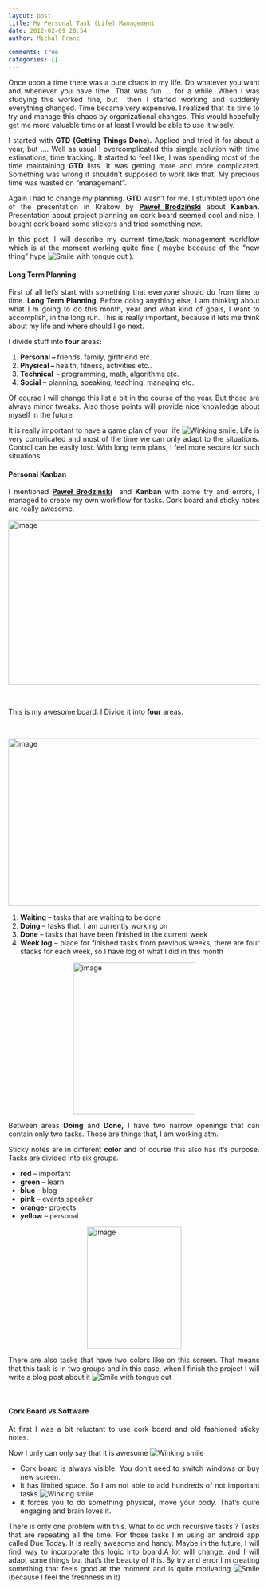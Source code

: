 ```yaml
---
layout: post
title: My Personal Task (Life) Management
date: 2012-02-09 20:54
author: Michal Franc

comments: true
categories: []
---
```

<p align="justify">Once upon a time there was a pure chaos in my life. Do whatever you want and whenever you have time. That was fun … for a while. When I was studying this worked fine, but&nbsp; then I started working and suddenly everything changed. Time became very expensive. I realized that it’s time to try and manage this chaos by organizational changes. This would hopefully get me more valuable time or at least I would be able to use it wisely.</p> <p align="justify">I started with <strong>GTD (Getting Things Done).</strong> Applied and tried it for about a year, but …. Well as usual I overcomplicated this simple solution with time estimations, time tracking. It started to feel like, I was spending most of the time maintaining <strong>GTD </strong>lists. It was getting more and more complicated. Something was wrong it shouldn’t supposed to work like that. My precious time was wasted on “management”.</p> <p align="justify">Again I had to change my planning. <strong>GTD</strong> wasn’t for me. I stumbled upon one of the presentation in Krakow by <a href="http://blog.brodzinski.com/"><strong>Paweł Brodziński</strong></a> about <strong>Kanban. </strong>Presentation about project planning on cork board seemed cool and nice, I bought cork board some stickers and tried something new.</p> <p align="justify">In this post, I will describe my current time/task management workflow which is at the moment working quite fine ( maybe because of the "new thing” hype <img style="border-bottom-style: none; border-left-style: none; border-top-style: none; border-right-style: none" class="wlEmoticon wlEmoticon-smilewithtongueout" alt="Smile with tongue out" src="http://www.mfranc.com/wp-content/uploads/2012/02/wlEmoticon-smilewithtongueout.png"> ).</p> <h4 align="justify">Long Term Planning</h4> <p align="justify">First of all let’s start with something that everyone should do from time to time. <strong>Long Term Planning. </strong>Before doing anything else, I am thinking about what I m going to do this month, year and what kind of goals, I want to accomplish, in the long run. This is really important, because it lets me think about my life and where should I go next. </p> <p align="justify">I divide stuff into <strong>four</strong> areas<strong>:</strong></p> <ol> <li> <div align="justify"><strong>Personal – </strong>friends, family, girlfriend etc.</div> <li> <div align="justify"><strong>Physical – </strong>health, fitness, activities etc..</div> <li> <div align="justify"><strong>Technical&nbsp; - </strong>programming, math, algorithms etc.</div> <li> <div align="justify"><strong>Social</strong> – planning, speaking, teaching, managing etc..</div></li></ol> <p align="justify">Of course I will change this list a bit in the course of the year. But those are always minor tweaks. Also those points will provide nice knowledge about myself in the future.</p> <p align="justify">It is really important to have a game plan of your life <img style="border-bottom-style: none; border-left-style: none; border-top-style: none; border-right-style: none" class="wlEmoticon wlEmoticon-winkingsmile" alt="Winking smile" src="http://www.mfranc.com/wp-content/uploads/2012/02/wlEmoticon-winkingsmile.png">. Life is very complicated and most of the time we can only adapt to the situations. Control can be easily lost. With long term plans, I feel more secure for such situations.</p> <h4 align="justify">Personal Kanban</h4> <p align="justify">I mentioned <a href="http://blog.brodzinski.com/"><strong>Paweł Brodziński</strong></a>&nbsp; and <strong>Kanban </strong>with some try and errors, I managed to create my own workflow for tasks. Cork board and sticky notes are really awesome. </p> <p align="justify"><a href="http://www.mfranc.com/wp-content/uploads/2012/02/image.png"><img style="background-image: none; border-right-width: 0px; padding-left: 0px; padding-right: 0px; display: block; float: none; border-top-width: 0px; border-bottom-width: 0px; margin-left: auto; border-left-width: 0px; margin-right: auto; padding-top: 0px" title="image" border="0" alt="image" src="http://www.mfranc.com/wp-content/uploads/2012/02/image_thumb.png" width="523" height="331"></a></p> <p align="justify">&nbsp;</p> <p align="justify">This is my awesome board. I Divide it into <strong>four</strong> areas.</p> <p align="justify">&nbsp;</p> <p align="justify"><a href="http://www.mfranc.com/wp-content/uploads/2012/02/image1.png"><img style="background-image: none; border-right-width: 0px; padding-left: 0px; padding-right: 0px; display: block; float: none; border-top-width: 0px; border-bottom-width: 0px; margin-left: auto; border-left-width: 0px; margin-right: auto; padding-top: 0px" title="image" border="0" alt="image" src="http://www.mfranc.com/wp-content/uploads/2012/02/image_thumb1.png" width="521" height="336"></a></p> <ol> <li> <div align="justify"><strong>Waiting</strong> – tasks that are waiting to be done</div> <li> <div align="justify"><strong>Doing</strong> – tasks that. I am currently working on</div> <li> <div align="justify"><strong>Done</strong> – tasks that have been finished in the current week</div> <li> <div align="justify"><strong>Week log</strong> – place for finished tasks from previous weeks, there are four stacks for each week, so I have log of what I did in this month</div></li></ol> <p align="justify"><strong></strong><a href="http://www.mfranc.com/wp-content/uploads/2012/02/image2.png"><img style="background-image: none; border-right-width: 0px; padding-left: 0px; padding-right: 0px; display: block; float: none; border-top-width: 0px; border-bottom-width: 0px; margin-left: auto; border-left-width: 0px; margin-right: auto; padding-top: 0px" title="image" border="0" alt="image" src="http://www.mfranc.com/wp-content/uploads/2012/02/image_thumb2.png" width="245" height="304"></a></p> <p align="justify">Between areas <strong>Doing</strong> and <strong>Done,</strong> I have two narrow openings that can contain only two tasks. Those are things that, I am working atm.</p> <p align="justify">Sticky notes are in different <strong>color</strong> and of course this also has it’s purpose. Tasks are divided into six groups.</p> <ul> <li> <div align="justify"><strong>red</strong> – important</div> <li> <div align="justify"><strong>green</strong> – learn</div> <li> <div align="justify"><strong>blue</strong> – blog</div> <li> <div align="justify"><strong>pink</strong> – events,speaker</div> <li> <div align="justify"><strong>orange</strong>- projects</div> <li> <div align="justify"><strong>yellow</strong> – personal</div></li></ul> <p align="justify"><a href="http://www.mfranc.com/wp-content/uploads/2012/02/image3.png"><img style="background-image: none; border-right-width: 0px; padding-left: 0px; padding-right: 0px; display: block; float: none; border-top-width: 0px; border-bottom-width: 0px; margin-left: auto; border-left-width: 0px; margin-right: auto; padding-top: 0px" title="image" border="0" alt="image" src="http://www.mfranc.com/wp-content/uploads/2012/02/image_thumb3.png" width="189" height="244"></a></p> <p align="justify">There are also tasks that have two colors like on this screen. That means that this task is in two groups and in this case, when I finish the project I will write a blog post about it <img style="border-bottom-style: none; border-left-style: none; border-top-style: none; border-right-style: none" class="wlEmoticon wlEmoticon-smilewithtongueout" alt="Smile with tongue out" src="http://www.mfranc.com/wp-content/uploads/2012/02/wlEmoticon-smilewithtongueout.png"></p> <p align="justify">&nbsp;</p> <h4 align="justify">Cork Board vs Software</h4> <p align="justify">At first I was a bit reluctant to use cork board and old fashioned sticky notes.</p> <p align="justify">Now I only can only say that it is awesome <img style="border-bottom-style: none; border-left-style: none; border-top-style: none; border-right-style: none" class="wlEmoticon wlEmoticon-winkingsmile" alt="Winking smile" src="http://www.mfranc.com/wp-content/uploads/2012/02/wlEmoticon-winkingsmile.png"></p> <ul> <li> <div align="justify">Cork board is always visible. You don’t need to switch windows or buy new screen.</div> <li> <div align="justify">It has limited space. So I am not able to add hundreds of not important tasks <img style="border-bottom-style: none; border-left-style: none; border-top-style: none; border-right-style: none" class="wlEmoticon wlEmoticon-winkingsmile" alt="Winking smile" src="http://www.mfranc.com/wp-content/uploads/2012/02/wlEmoticon-winkingsmile.png"></div> <li> <div align="justify">it forces you to do something physical, move your body. That’s quire engaging and brain loves it.</div></li></ul> <p align="justify">There is only one problem with this. What to do with recursive tasks ? Tasks that are repeating all the time. For those tasks I m using an android app called Due Today. It is really awesome and handy. Maybe in the future, I will find way to incorporate this logic into board.A lot will change, and I will adapt some things but that’s the beauty of this. By try and error I m creating something that feels good at the moment and is quite motivating <img style="border-bottom-style: none; border-left-style: none; border-top-style: none; border-right-style: none" class="wlEmoticon wlEmoticon-smile" alt="Smile" src="http://www.mfranc.com/wp-content/uploads/2012/02/wlEmoticon-smile.png"> (because I feel the freshness in it)</p>
